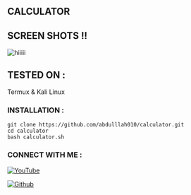 ## CALCULATOR 

## SCREEN SHOTS !!

![hiiiii](https://user-images.githubusercontent.com/81155650/113499171-80192600-9531-11eb-9781-4e105273f19e.png)

## TESTED ON :

Termux & Kali Linux

### INSTALLATION :
```
git clone https://github.com/abdulllah010/calculator.git
cd calculator
bash calculator.sh
```
### CONNECT WITH ME :

<a href="https://www.youtube.com/channel/UCQ2pT_4sAch7AZjhYgOmv3g"><img title="YouTube" src="https://img.shields.io/badge/YouTube-Linux Specialist-red?style=for-the-badge&logo=Youtube"></a>

[![Github](https://img.shields.io/badge/Github-LINUX--SPECIALIST-green?style=for-the-badge&logo=github)](https://github.com/abdulllah010)
